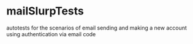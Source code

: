 # mailSlurpTests
autotests for the scenarios of email sending and making a new account using authentication via email code
